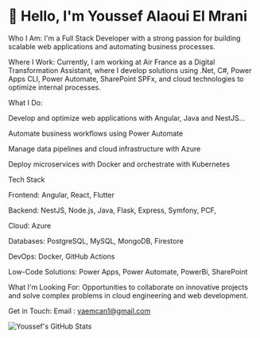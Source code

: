 # 👋 Hello, I'm Youssef Alaoui El Mrani
Who I Am:
I'm a Full Stack Developer with a strong passion for building scalable web applications and automating business processes.

Where I Work:
Currently, I am working at Air France as a Digital Transformation Assistant, where I develop solutions using .Net, C#, Power Apps CLI, Power Automate, SharePoint SPFx, and cloud technologies to optimize internal processes.

What I Do:

Develop and optimize web applications with Angular, Java and NestJS...

Automate business workflows using Power Automate

Manage data pipelines and cloud infrastructure with Azure

Deploy microservices with Docker and orchestrate with Kubernetes


Tech Stack

Frontend: Angular, React, Flutter

Backend: NestJS, Node.js, Java, Flask, Express, Symfony, PCF, 

Cloud: Azure

Databases: PostgreSQL, MySQL, MongoDB, Firestore

DevOps: Docker, GitHub Actions

Low-Code Solutions: Power Apps, Power Automate, PowerBi, SharePoint

What I'm Looking For:
Opportunities to collaborate on innovative projects and solve complex problems in cloud engineering and web development.


Get in Touch:
Email : yaemcan1@gmail.com



![Youssef's GitHub Stats](https://github-readme-stats.vercel.app/api?username=yousseflamrani&show_icons=true&theme=radical)


